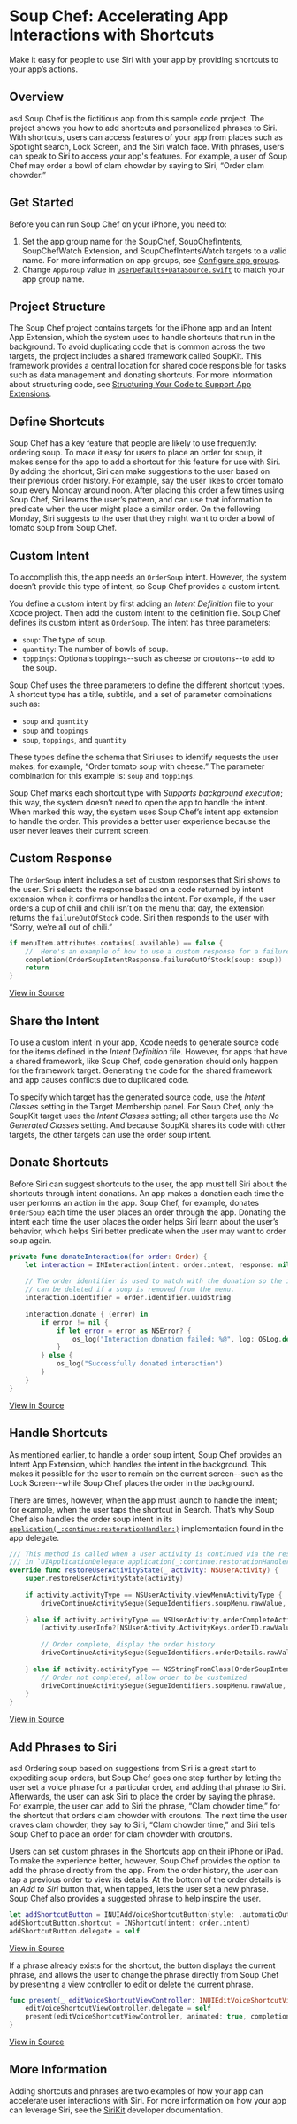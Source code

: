 # Soup Chef: Accelerating App Interactions with Shortcuts

Make it easy for people to use Siri with your app by providing shortcuts to your app’s actions.

## Overview
asd
Soup Chef is the fictitious app from this sample code project. The project shows you how to add shortcuts and personalized phrases to Siri. With shortcuts, users can access features of your app from places such as Spotlight search, Lock Screen, and the Siri watch face. With phrases, users can speak to Siri to access your app's features. For example, a user of Soup Chef may order a bowl of clam chowder by saying to Siri, “Order clam chowder.”

## Get Started

Before you can run Soup Chef on your iPhone, you need to:

1. Set the app group name for the SoupChef, SoupChefIntents, SoupChefWatch Extension, and SoupChefIntentsWatch targets to a valid name. For more information on app groups, see [Configure app groups](https://help.apple.com/xcode/mac/current/#/dev8dd3880fe).
2. Change `AppGroup` value in [`UserDefaults+DataSource.swift`](x-source-tag://app_group) to match your app group name.

## Project Structure

The Soup Chef project contains targets for the iPhone app and an Intent App Extension, which the system uses to handle shortcuts that run in the background. To avoid duplicating code that is common across the two targets, the project includes a shared framework called SoupKit. This framework provides a central location for shared code responsible for tasks such as data management and donating shortcuts.
For more information about structuring code, see [Structuring Your Code to Support App Extensions](https://developer.apple.com/documentation/sirikit/structuring_your_code_to_support_app_extensions).

## Define Shortcuts

Soup Chef has a key feature that people are likely to use frequently: ordering soup. To make it easy for users to place an order for soup, it makes sense for the app to add a shortcut for this feature for use with Siri. By adding the shortcut, Siri can make suggestions to the user based on their previous order history. For example, say the user likes to order tomato soup every Monday around noon. After placing this order a few times using Soup Chef, Siri learns the user’s pattern, and can use that information to predicate when the user might place a similar order. On the following Monday, Siri suggests to the user that they might want to order a bowl of tomato soup from Soup Chef.

## Custom Intent

To accomplish this, the app needs an `OrderSoup` intent. However, the system doesn’t provide this type of intent, so Soup Chef provides a custom intent.

You define a custom intent by first adding an *Intent Definition* file to your Xcode project. Then add the custom intent to the definition file. Soup Chef defines its custom intent as `OrderSoup`. The intent has three parameters:

- `soup`: The type of soup.
- `quantity`: The number of bowls of soup.
- `toppings`: Optionals toppings--such as cheese or croutons--to add to the soup.

Soup Chef uses the three parameters to define the different shortcut types. A shortcut type has a title, subtitle, and a set of parameter combinations such as:

- `soup` and `quantity`
- `soup` and `toppings`
- `soup`, `toppings`, and `quantity`

These types define the schema that Siri uses to identify requests the user makes; for example, “Order tomato soup with cheese.” The parameter combination for this example is: `soup` and `toppings`.

Soup Chef marks each shortcut type with *Supports background execution*; this way, the system doesn’t need to open the app to handle the intent. When marked this way, the system uses Soup Chef’s intent app extension to handle the order. This provides a better user experience because the user never leaves their current screen.

## Custom Response

The `OrderSoup` intent includes a set of custom responses that Siri shows to the user. Siri selects the response based on a code returned by intent extension when it confirms or handles the intent. For example, if the user orders a cup of chili and chili isn’t on the menu that day, the extension returns the `failureOutOfStock` code. Siri then responds to the user with “Sorry, we’re all out of chili.”

``` swift
if menuItem.attributes.contains(.available) == false {
    //  Here's an example of how to use a custom response for a failure case when a particular soup item is unavailable.
    completion(OrderSoupIntentResponse.failureOutOfStock(soup: soup))
    return
}
```
[View in Source](x-source-tag://confirm_intent)

## Share the Intent

To use a custom intent in your app, Xcode needs to generate source code for the items defined in the *Intent Definition* file. However, for apps that have a shared framework, like Soup Chef, code generation should only happen for the framework target. Generating the code for the shared framework and app causes conflicts due to duplicated code.

To specify which target has the generated source code, use the *Intent Classes* setting in the Target Membership panel. For Soup Chef, only the SoupKit target uses the *Intent Classes* setting; all other targets use the *No Generated Classes* setting. And because SoupKit shares its code with other targets, the other targets can use the order soup intent.

## Donate Shortcuts

Before Siri can suggest shortcuts to the user, the app must tell Siri about the shortcuts through intent donations. An app makes a donation each time the user performs an action in the app. Soup Chef, for example, donates `OrderSoup` each time the user places an order through the app. Donating the intent each time the user places the order helps Siri learn about the user’s behavior, which helps Siri better predicate when the user may want to order soup again.

``` swift
private func donateInteraction(for order: Order) {
    let interaction = INInteraction(intent: order.intent, response: nil)
    
    // The order identifier is used to match with the donation so the interaction
    // can be deleted if a soup is removed from the menu.
    interaction.identifier = order.identifier.uuidString
    
    interaction.donate { (error) in
        if error != nil {
            if let error = error as NSError? {
                os_log("Interaction donation failed: %@", log: OSLog.default, type: .error, error)
            }
        } else {
            os_log("Successfully donated interaction")
        }
    }
}
```
[View in Source](x-source-tag://donate_order)

## Handle Shortcuts

As mentioned earlier, to handle a order soup intent, Soup Chef provides an Intent App Extension, which handles the intent in the background. This makes it possible for the user to remain on the current screen--such as the Lock Screen--while Soup Chef places the order in the background.

There are times, however, when the app must launch to handle the intent; for example, when the user taps the shortcut in Search. That’s why Soup Chef also handles the order soup intent in its [`application(_:continue:restorationHandler:)`](https://developer.apple.com/documentation/uikit/uiapplicationdelegate/1623072-application) implementation found in the app delegate.

``` swift
/// This method is called when a user activity is continued via the restoration handler
/// in `UIApplicationDelegate application(_:continue:restorationHandler:)`
override func restoreUserActivityState(_ activity: NSUserActivity) {
    super.restoreUserActivityState(activity)
    
    if activity.activityType == NSUserActivity.viewMenuActivityType {
        driveContinueActivitySegue(SegueIdentifiers.soupMenu.rawValue, sender: nil)
        
    } else if activity.activityType == NSUserActivity.orderCompleteActivityType,
        (activity.userInfo?[NSUserActivity.ActivityKeys.orderID.rawValue] as? UUID) != nil {
        
        // Order complete, display the order history
        driveContinueActivitySegue(SegueIdentifiers.orderDetails.rawValue, sender: activity)
        
    } else if activity.activityType == NSStringFromClass(OrderSoupIntent.self) {
        // Order not completed, allow order to be customized
        driveContinueActivitySegue(SegueIdentifiers.soupMenu.rawValue, sender: activity)
    }
}
```
[View in Source](x-source-tag://continue_nsua)

## Add Phrases to Siri
asd
Ordering soup based on suggestions from Siri is a great start to expediting soup orders, but Soup Chef goes one step further by letting the user set a voice phrase for a particular order, and adding that phrase to Siri. Afterwards, the user can ask Siri to place the order by saying the phrase. For example, the user can add to Siri the phrase, “Clam chowder time,” for the shortcut that orders clam chowder with croutons. The next time the user craves clam chowder, they say to Siri, “Clam chowder time,” and Siri tells Soup Chef to place an order for clam chowder with croutons.

Users can set custom phrases in the Shortcuts app on their iPhone or iPad. To make the experience better, however, Soup Chef provides the option to add the phrase directly from the app. From the order history, the user can tap a previous order to view its details. At the bottom of the order details is an *Add to Siri* button that, when tapped, lets the user set a new phrase. Soup Chef also provides a suggested phrase to help inspire the user.

``` swift
let addShortcutButton = INUIAddVoiceShortcutButton(style: .automaticOutline)
addShortcutButton.shortcut = INShortcut(intent: order.intent)
addShortcutButton.delegate = self
```
[View in Source](x-source-tag://add_to_siri_button)

If a phrase already exists for the shortcut, the button displays the current phrase, and allows the user to change the phrase directly from Soup Chef by presenting a view controller to edit or delete the current phrase.

``` swift
func present(_ editVoiceShortcutViewController: INUIEditVoiceShortcutViewController, for addVoiceShortcutButton: INUIAddVoiceShortcutButton) {
    editVoiceShortcutViewController.delegate = self
    present(editVoiceShortcutViewController, animated: true, completion: nil)
}
```
[View in Source](x-source-tag://edit_phrase)

## More Information

Adding shortcuts and phrases are two examples of how your app can accelerate user interactions with Siri. For more information on how your app can leverage Siri, see the [SiriKit](https://developer.apple.com/documentation/sirikit) developer documentation.
